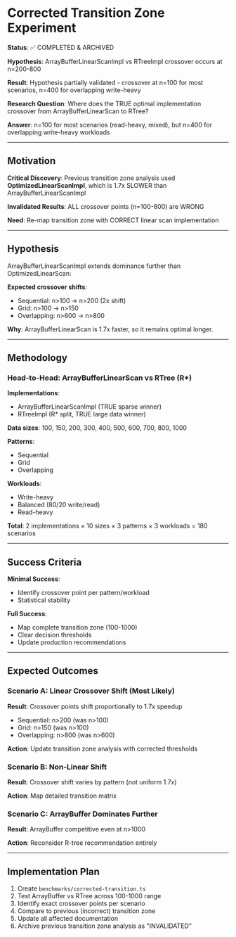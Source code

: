 # Corrected Transition Zone Experiment

**Status**: ✅ COMPLETED & ARCHIVED

**Hypothesis**: ArrayBufferLinearScanImpl vs RTreeImpl crossover occurs at n=200-800

**Result**: Hypothesis partially validated - crossover at n=100 for most scenarios, n=400 for overlapping write-heavy

**Research Question**: Where does the TRUE optimal implementation crossover from ArrayBufferLinearScan to RTree?

**Answer**: n=100 for most scenarios (read-heavy, mixed), but n=400 for overlapping write-heavy workloads

---

## Motivation

**Critical Discovery**: Previous transition zone analysis used **OptimizedLinearScanImpl**, which is 1.7x SLOWER than ArrayBufferLinearScanImpl

**Invalidated Results**: ALL crossover points (n=100-600) are WRONG

**Need**: Re-map transition zone with CORRECT linear scan implementation

---

## Hypothesis

ArrayBufferLinearScanImpl extends dominance further than OptimizedLinearScan:

**Expected crossover shifts**:

- Sequential: n>100 → n>200 (2x shift)
- Grid: n>100 → n>150
- Overlapping: n>600 → n>800

**Why**: ArrayBufferLinearScan is 1.7x faster, so it remains optimal longer.

---

## Methodology

### Head-to-Head: ArrayBufferLinearScan vs RTree (R*)

**Implementations**:

- ArrayBufferLinearScanImpl (TRUE sparse winner)
- RTreeImpl (R* split, TRUE large data winner)

**Data sizes**: 100, 150, 200, 300, 400, 500, 600, 700, 800, 1000

**Patterns**:

- Sequential
- Grid
- Overlapping

**Workloads**:

- Write-heavy
- Balanced (80/20 write/read)
- Read-heavy

**Total**: 2 implementations × 10 sizes × 3 patterns × 3 workloads = 180 scenarios

---

## Success Criteria

**Minimal Success**:

- Identify crossover point per pattern/workload
- Statistical stability

**Full Success**:

- Map complete transition zone (100-1000)
- Clear decision thresholds
- Update production recommendations

---

## Expected Outcomes

### Scenario A: Linear Crossover Shift (Most Likely)

**Result**: Crossover points shift proportionally to 1.7x speedup

- Sequential: n>200 (was n>100)
- Grid: n>150 (was n>100)
- Overlapping: n>800 (was n>600)

**Action**: Update transition zone analysis with corrected thresholds

### Scenario B: Non-Linear Shift

**Result**: Crossover shift varies by pattern (not uniform 1.7x)

**Action**: Map detailed transition matrix

### Scenario C: ArrayBuffer Dominates Further

**Result**: ArrayBuffer competitive even at n>1000

**Action**: Reconsider R-tree recommendation entirely

---

## Implementation Plan

1. Create `benchmarks/corrected-transition.ts`
2. Test ArrayBuffer vs RTree across 100-1000 range
3. Identify exact crossover points per scenario
4. Compare to previous (incorrect) transition zone
5. Update all affected documentation
6. Archive previous transition zone analysis as "INVALIDATED"
